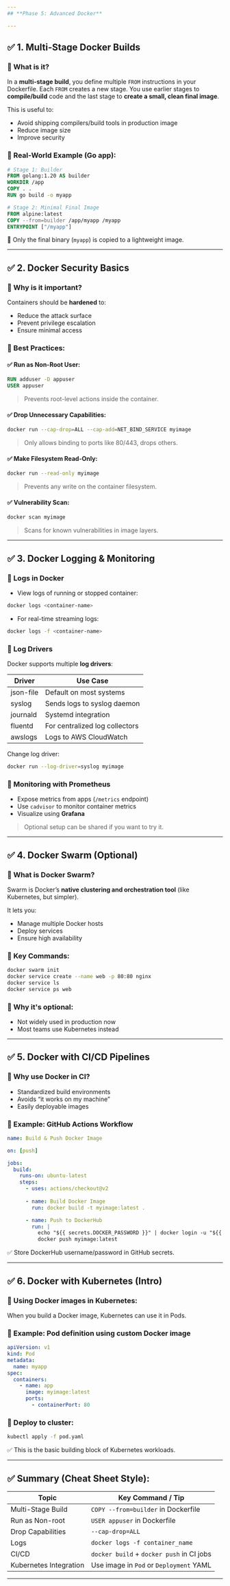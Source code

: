 ```yaml
---
## **Phase 5: Advanced Docker**

---
```


## ✅ **1. Multi-Stage Docker Builds**

### 🔹 What is it?

In a **multi-stage build**, you define multiple `FROM` instructions in your Dockerfile. Each `FROM` creates a new stage.
You use earlier stages to **compile/build** code and the last stage to **create a small, clean final image**.

This is useful to:

* Avoid shipping compilers/build tools in production image
* Reduce image size
* Improve security

### 🔹 Real-World Example (Go app):

```dockerfile
# Stage 1: Builder
FROM golang:1.20 AS builder
WORKDIR /app
COPY . .
RUN go build -o myapp

# Stage 2: Minimal Final Image
FROM alpine:latest
COPY --from=builder /app/myapp /myapp
ENTRYPOINT ["/myapp"]
```

📌 Only the final binary (`myapp`) is copied to a lightweight image.

---

## ✅ **2. Docker Security Basics**

### 🔹 Why is it important?

Containers should be **hardened** to:

* Reduce the attack surface
* Prevent privilege escalation
* Ensure minimal access

### 🔹 Best Practices:

#### ✅ Run as Non-Root User:

```dockerfile
RUN adduser -D appuser
USER appuser
```

> Prevents root-level actions inside the container.

#### ✅ Drop Unnecessary Capabilities:

```bash
docker run --cap-drop=ALL --cap-add=NET_BIND_SERVICE myimage
```

> Only allows binding to ports like 80/443, drops others.

#### ✅ Make Filesystem Read-Only:

```bash
docker run --read-only myimage
```

> Prevents any write on the container filesystem.

#### ✅ Vulnerability Scan:

```bash
docker scan myimage
```

> Scans for known vulnerabilities in image layers.

---

## ✅ **3. Docker Logging & Monitoring**

### 🔹 Logs in Docker

* View logs of running or stopped container:

```bash
docker logs <container-name>
```

* For real-time streaming logs:

```bash
docker logs -f <container-name>
```

### 🔹 Log Drivers

Docker supports multiple **log drivers**:

| Driver    | Use Case                       |
| --------- | ------------------------------ |
| json-file | Default on most systems        |
| syslog    | Sends logs to syslog daemon    |
| journald  | Systemd integration            |
| fluentd   | For centralized log collectors |
| awslogs   | Logs to AWS CloudWatch         |

Change log driver:

```bash
docker run --log-driver=syslog myimage
```

### 🔹 Monitoring with Prometheus

* Expose metrics from apps (`/metrics` endpoint)
* Use `cadvisor` to monitor container metrics
* Visualize using **Grafana**

> Optional setup can be shared if you want to try it.

---

## ✅ **4. Docker Swarm (Optional)**

### 🔹 What is Docker Swarm?

Swarm is Docker’s **native clustering and orchestration tool** (like Kubernetes, but simpler).

It lets you:

* Manage multiple Docker hosts
* Deploy services
* Ensure high availability

### 🔹 Key Commands:

```bash
docker swarm init
docker service create --name web -p 80:80 nginx
docker service ls
docker service ps web
```

### 🔹 Why it's optional:

* Not widely used in production now
* Most teams use Kubernetes instead

---

## ✅ **5. Docker with CI/CD Pipelines**

### 🔹 Why use Docker in CI?

* Standardized build environments
* Avoids “it works on my machine”
* Easily deployable images

### 🔹 Example: GitHub Actions Workflow

```yaml
name: Build & Push Docker Image

on: [push]

jobs:
  build:
    runs-on: ubuntu-latest
    steps:
      - uses: actions/checkout@v2
      
      - name: Build Docker Image
        run: docker build -t myimage:latest .

      - name: Push to DockerHub
        run: |
          echo "${{ secrets.DOCKER_PASSWORD }}" | docker login -u "${{ secrets.DOCKER_USERNAME }}" --password-stdin
          docker push myimage:latest
```

✅ Store DockerHub username/password in GitHub secrets.

---

## ✅ **6. Docker with Kubernetes (Intro)**

### 🔹 Using Docker images in Kubernetes:

When you build a Docker image, Kubernetes can use it in Pods.

### 🔹 Example: Pod definition using custom Docker image

```yaml
apiVersion: v1
kind: Pod
metadata:
  name: myapp
spec:
  containers:
    - name: app
      image: myimage:latest
      ports:
        - containerPort: 80
```

### 🔹 Deploy to cluster:

```bash
kubectl apply -f pod.yaml
```

✅ This is the basic building block of Kubernetes workloads.

---

## ✅ Summary (Cheat Sheet Style):

| Topic                  | Key Command / Tip                         |
| ---------------------- | ----------------------------------------- |
| Multi-Stage Build      | `COPY --from=builder` in Dockerfile       |
| Run as Non-root        | `USER appuser` in Dockerfile              |
| Drop Capabilities      | `--cap-drop=ALL`                          |
| Logs                   | `docker logs -f container_name`           |
| CI/CD                  | `docker build` + `docker push` in CI jobs |
| Kubernetes Integration | Use image in `Pod` or `Deployment` YAML   |

---
